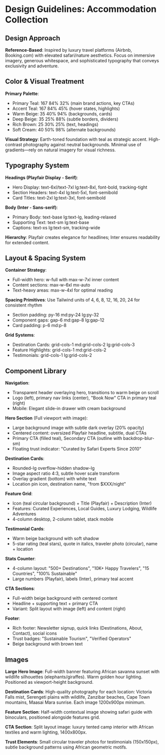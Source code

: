 # Design Guidelines: Accommodation Collection

## Design Approach
**Reference-Based**: Inspired by luxury travel platforms (Airbnb, Booking.com) with elevated safari/nature aesthetics. Focus on immersive imagery, generous whitespace, and sophisticated typography that conveys exclusivity and adventure.

## Color & Visual Treatment

**Primary Palette**:
- Primary Teal: 167 84% 32% (main brand actions, key CTAs)
- Accent Teal: 167 84% 45% (hover states, highlights)
- Warm Beige: 35 40% 94% (backgrounds, cards)
- Deep Beige: 35 25% 88% (subtle borders, dividers)
- Rich Brown: 25 30% 25% (text, headings)
- Soft Cream: 40 50% 98% (alternate backgrounds)

**Visual Strategy**: Earth-toned foundation with teal as strategic accent. High-contrast photography against neutral backgrounds. Minimal use of gradients—rely on natural imagery for visual richness.

## Typography System

**Headings (Playfair Display - Serif)**:
- Hero Display: text-6xl/text-7xl lg:text-8xl, font-bold, tracking-tight
- Section Headers: text-4xl lg:text-5xl, font-semibold
- Card Titles: text-2xl lg:text-3xl, font-semibold

**Body (Inter - Sans-serif)**:
- Primary Body: text-base lg:text-lg, leading-relaxed
- Supporting Text: text-sm lg:text-base
- Captions: text-xs lg:text-sm, tracking-wide

**Hierarchy**: Playfair creates elegance for headlines; Inter ensures readability for extended content.

## Layout & Spacing System

**Container Strategy**:
- Full-width hero: w-full with max-w-7xl inner content
- Content sections: max-w-6xl mx-auto
- Text-heavy areas: max-w-4xl for optimal reading

**Spacing Primitives**: Use Tailwind units of 4, 6, 8, 12, 16, 20, 24 for consistent rhythm
- Section padding: py-16 md:py-24 lg:py-32
- Component gaps: gap-6 md:gap-8 lg:gap-12
- Card padding: p-6 md:p-8

**Grid Systems**:
- Destination Cards: grid-cols-1 md:grid-cols-2 lg:grid-cols-3
- Feature Highlights: grid-cols-1 md:grid-cols-2 
- Testimonials: grid-cols-1 lg:grid-cols-2

## Component Library

**Navigation**:
- Transparent header overlaying hero, transitions to warm beige on scroll
- Logo (left), primary nav links (center), "Book Now" CTA in primary teal (right)
- Mobile: Elegant slide-in drawer with cream background

**Hero Section** (Full viewport with image):
- Large background image with subtle dark overlay (20% opacity)
- Centered content: oversized Playfair headline, subtitle, dual CTAs
- Primary CTA (filled teal), Secondary CTA (outline with backdrop-blur-sm)
- Floating trust indicator: "Curated by Safari Experts Since 2010"

**Destination Cards**:
- Rounded-lg overflow-hidden shadow-lg
- Image aspect ratio 4:3, subtle hover scale transform
- Overlay gradient (bottom) with white text
- Location pin icon, destination name, "from $XXX/night"

**Feature Grid**:
- Icon (teal circular background) + Title (Playfair) + Description (Inter)
- Features: Curated Experiences, Local Guides, Luxury Lodging, Wildlife Adventures
- 4-column desktop, 2-column tablet, stack mobile

**Testimonial Cards**:
- Warm beige background with soft shadow
- 5-star rating (teal stars), quote in italics, traveler photo (circular), name + location

**Stats Counter**:
- 4-column layout: "500+ Destinations", "10K+ Happy Travelers", "15 Countries", "100% Sustainable"
- Large numbers (Playfair), labels (Inter), primary teal accent

**CTA Sections**:
- Full-width beige background with centered content
- Headline + supporting text + primary CTA
- Variant: Split layout with image (left) and content (right)

**Footer**:
- Rich footer: Newsletter signup, quick links (Destinations, About, Contact), social icons
- Trust badges: "Sustainable Tourism", "Verified Operators"
- Beige background with brown text

## Images

**Large Hero Image**: 
Full-width banner featuring African savanna sunset with wildlife silhouettes (elephants/giraffes). Warm golden hour lighting. Positioned as viewport-height background.

**Destination Cards**: 
High-quality photography for each location: Victoria Falls mist, Serengeti plains with wildlife, Zanzibar beaches, Cape Town mountains, Maasai Mara sunrise. Each image 1200x900px minimum.

**Feature Section**: 
Half-width contextual image showing safari guide with binoculars, positioned alongside features grid.

**CTA Section**: 
Split layout image: luxury tented camp interior with African textiles and warm lighting, 1400x800px.

**Trust Elements**: 
Small circular traveler photos for testimonials (150x150px), subtle background patterns using African geometric motifs.